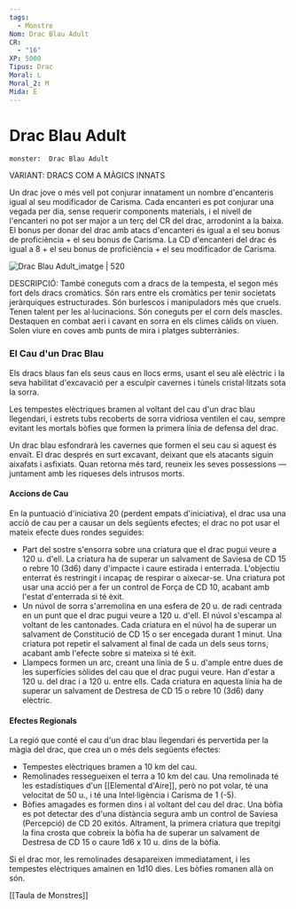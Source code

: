 ```yaml
---
tags:
  - Monstre
Nom: Drac Blau Adult
CR:
  - "16"
XP: 5000
Tipus: Drac
Moral: L
Moral_2: M
Mida: E
---
```

# Drac Blau Adult

```statblock
monster:  Drac Blau Adult
```

VARIANT: DRACS COM A MÀGICS INNATS

Un drac jove o més vell pot conjurar innatament un nombre d'encanteris igual al seu modificador de Carisma. Cada encanteri es pot conjurar una vegada per dia, sense requerir components materials, i el nivell de l'encanteri no pot ser major a un terç del CR del drac, arrodonint a la baixa. El bonus per donar del drac amb atacs d'encanteri és igual a el seu bonus de proficiència + el seu bonus de Carisma. La CD d'encanteri del drac és igual a 8 + el seu bonus de proficiència + el seu modificador de Carisma.

![Drac Blau Adult_imatge | 520](https://static.wikia.nocookie.net/forgottenrealms/images/3/37/Monster_Manual_5e_-_Dragon%2C_Blue_-_p90.jpg/revision/latest?cb=20200827214616)

DESCRIPCIÓ: 
També coneguts com a dracs de la tempesta, el segon més fort dels dracs cromàtics. Són rars entre els cromàtics per tenir societats jeràrquiques estructurades. Són burlescos i manipuladors més que cruels. Tenen talent per les al·lucinacions. Són coneguts per el corn dels mascles. Destaquen en combat aeri i cavant en sorra en els climes càlids on viuen. Solen viure en coves amb punts de mira i platges subterrànies.
### El Cau d'un Drac Blau

Els dracs blaus fan els seus caus en llocs erms, usant el seu alè elèctric i la seva habilitat d'excavació per a esculpir cavernes i túnels cristal·litzats sota la sorra.

Les tempestes elèctriques bramen al voltant del cau d'un drac blau llegendari, i estrets tubs recoberts de sorra vidriosa ventilen el cau, sempre evitant les mortals bòfies que formen la primera línia de defensa del drac.

Un drac blau esfondrarà les cavernes que formen el seu cau si aquest és envaït. El drac després en surt excavant, deixant que els atacants siguin aixafats i asfixiats. Quan retorna més tard, reuneix les seves possessions — juntament amb les riqueses dels intrusos morts.
#### Accions de Cau

En la puntuació d'iniciativa 20 (perdent empats d'iniciativa), el drac usa una acció de cau per a causar un dels següents efectes; el drac no pot usar el mateix efecte dues rondes seguides:

- Part del sostre s'ensorra sobre una criatura que el drac pugui veure a 120 u. d'ell. La criatura ha de superar un salvament de Saviesa de CD 15 o rebre 10 (3d6) dany d'impacte i caure estirada i enterrada. L'objectiu enterrat és restringit i incapaç de respirar o aixecar-se. Una criatura pot usar una acció per a fer un control de Força de CD 10, acabant amb l'estat d'enterrada si té èxit.
- Un núvol de sorra s'arremolina en una esfera de 20 u. de radi centrada en un punt que el drac pugui veure a 120 u. d'ell. El núvol s'escampa al voltant de les cantonades. Cada criatura en el núvol ha de superar un salvament de Constitució de CD 15 o ser encegada durant 1 minut. Una criatura pot repetir el salvament al final de cada un dels seus torns, acabant amb l'efecte sobre si mateixa si té èxit.
- Llampecs formen un arc, creant una línia de 5 u. d'ample entre dues de les superfícies sòlides del cau que el drac pugui veure. Han d'estar a 120 u. del drac i a 120 u. entre ells. Cada criatura en aquesta línia ha de superar un salvament de Destresa de CD 15 o rebre 10 (3d6) dany elèctric.
#### Efectes Regionals

La regió que conté el cau d'un drac blau llegendari és pervertida per la màgia del drac, que crea un o més dels següents efectes:

- Tempestes elèctriques bramen a 10 km del cau.
- Remolinades ressegueixen el terra a 10 km del cau. Una remolinada té les estadístiques d'un [[Elemental d'Aire]], però no pot volar, té una velocitat de 50 u., i té una Intel·ligència i Carisma de 1 (-5).
- Bòfies amagades es formen dins i al voltant del cau del drac. Una bòfia es pot detectar des d'una distància segura amb un control de Saviesa (Percepció) de CD 20 exitós. Altrament, la primera criatura que trepitgi la fina crosta que cobreix la bòfia ha de superar un salvament de Destresa de CD 15 o caure 1d6 x 10 u. dins de la bòfia.

Si el drac mor, les remolinades desapareixen immediatament, i les tempestes elèctriques amainen en 1d10 dies. Les bòfies romanen allà on són.

[[Taula de Monstres]]


